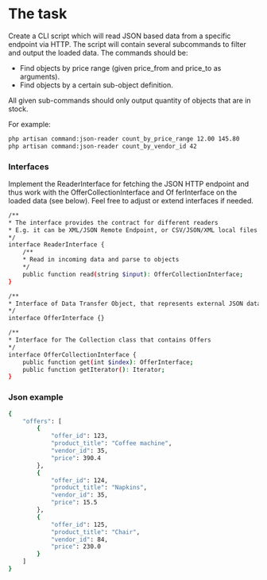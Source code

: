 # The task

Create a CLI script which will read JSON based data from a specific endpoint via HTTP. The script will contain several
subcommands to filter and output the loaded data. The commands should be:

- Find objects by price range (given price_from and price_to as arguments).
- Find objects by a certain sub-object definition.

All given sub-commands should only output quantity of objects that are in stock.

For example:

```sh
php artisan command:json-reader count_by_price_range 12.00 145.80
php artisan command:json-reader count_by_vendor_id 42
```

### Interfaces

Implement the ReaderInterface for fetching the JSON HTTP endpoint and thus work with the OfferCollectionInterface and Of
ferInterface on the loaded data (see below). Feel free to adjust or extend interfaces if needed.

```sh
/**
* The interface provides the contract for different readers
* E.g. it can be XML/JSON Remote Endpoint, or CSV/JSON/XML local files
*/
interface ReaderInterface {
    /**
    * Read in incoming data and parse to objects
    */
    public function read(string $input): OfferCollectionInterface;
}
```

```sh 
/**
* Interface of Data Transfer Object, that represents external JSON data
*/
interface OfferInterface {}
```

```sh 
/**
* Interface for The Collection class that contains Offers
*/
interface OfferCollectionInterface {
    public function get(int $index): OfferInterface;
    public function getIterator(): Iterator;
}
```

### Json example

```sh 
{
    "offers": [
        {
            "offer_id": 123,
            "product_title": "Coffee machine",
            "vendor_id": 35,
            "price": 390.4
        },
        {
            "offer_id": 124,
            "product_title": "Napkins",
            "vendor_id": 35,
            "price": 15.5
        },
        {
            "offer_id": 125,
            "product_title": "Chair",
            "vendor_id": 84,
            "price": 230.0
        }
    ]
}
```



